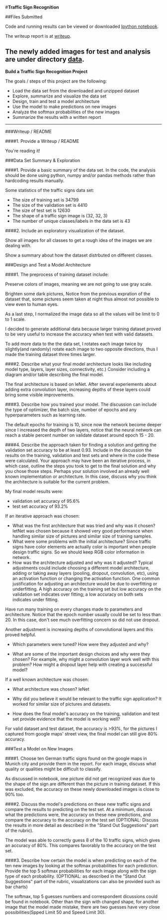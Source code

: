 #**Traffic Sign Recognition** 

##Files Submitted

Code and running results can be viewed or downloaded [Ipython notebook](https://github.com/shi-ch/CarND-Traffic-Sign-Classifier-Project/blob/master/Traffic_Sign_Classifier.ipynb). 

The writeup report is at [writeup](https://github.com/shi-ch/CarND-Traffic-Sign-Classifier-Project/blob/master/write.md).

The newly added images for test and analysis are under directory [data](https://github.com/shi-ch/CarND-Traffic-Sign-Classifier-Project/blob/master/data/).
---

**Build a Traffic Sign Recognition Project**

The goals / steps of this project are the following:
* Load the data set from the downloaded and unzipped dataset
* Explore, summarize and visualize the data set
* Design, train and test a model architecture
* Use the model to make predictions on new images
* Analyze the softmax probabilities of the new images
* Summarize the results with a written report

---
###Writeup / README

####1. Provide a Writeup / README 

You're reading it! 

###Data Set Summary & Exploration

####1. Provide a basic summary of the data set. In the code, the analysis should be done using python, numpy and/or pandas methods rather than hardcoding results manually.

Some statistics of the traffic signs data set:

* The size of training set is 34799
* The size of the validation set is 4410
* The size of test set is 12630
* The shape of a traffic sign image is (32, 32, 3)
* The number of unique classes/labels in the data set is 43

####2. Include an exploratory visualization of the dataset.

Show all images for all classes to get a rough idea of the images we are dealing with.

Show a summary about how the dataset distrbuted on different classes.

###Design and Test a Model Architecture

####1. The preprocess of training dataset include:

Preserve colors of images, meaning we are not going to use gray scale. 

Brighten some dark pictures, Notice from the previous expration of the dataset that, some pictures seem taken at night thus almost not possible to view even to human eyes. 

As a last step, I normalized the image data so all the values will be limit to 0 to 1 scale.

I decided to generate additional data because larger training dataset proved to be very useful to increase the accuracy when test with valid datasets. 

To add more data to the the data set, I rotates each image twice by slightly(and randomly) rotate each image to two opposite directions, thus I made the training dataset three times larger.  

####2. Describe what your final model architecture looks like including model type, layers, layer sizes, connectivity, etc.) Consider including a diagram and/or table describing the final model.

The final architecture is based on leNet. After several experiements about adding extra convolution layer, increasing depths of these layers could bring some visible improvements.


####3. Describe how you trained your model. The discussion can include the type of optimizer, the batch size, number of epochs and any hyperparameters such as learning rate.

The default epochs for training is 10, since now the network become deeper since I increased the depth of two layers, notice that the neural network can reach a stable percent number on validate dataset around epoch 15 - 20.

####4. Describe the approach taken for finding a solution and getting the validation set accuracy to be at least 0.93. Include in the discussion the results on the training, validation and test sets and where in the code these were calculated. Your approach may have been an iterative process, in which case, outline the steps you took to get to the final solution and why you chose those steps. Perhaps your solution involved an already well known implementation or architecture. In this case, discuss why you think the architecture is suitable for the current problem.

My final model results were:
* validation set accuracy of 95.6%
* test set accuracy of 93.2%

If an iterative approach was chosen:
* What was the first architecture that was tried and why was it chosen?
letNet was chosen because it showed very good performance when handling similar size of pictures and similar size of training samples. 
* What were some problems with the initial architecture?
Since traffic signs have color elements are actually color is important when people design traffic signs. So we should keep RGB color information in network.
* How was the architecture adjusted and why was it adjusted? Typical adjustments could include choosing a different model architecture, adding or taking away layers (pooling, dropout, convolution, etc), using an activation function or changing the activation function. One common justification for adjusting an architecture would be due to overfitting or underfitting. A high accuracy on the training set but low accuracy on the validation set indicates over fitting; a low accuracy on both sets indicates under fitting.

Have run many training on every changes made to parameters and architecture. Notice that the epoch number usually could be set to less than 20. In this case, don't see much overfitting concern so did not use dropout.

Another adjustment is increasing depths of convolutional layers and this proved helpful.

* Which parameters were tuned? How were they adjusted and why?

* What are some of the important design choices and why were they chosen? For example, why might a convolution layer work well with this problem? How might a dropout layer help with creating a successful model?

If a well known architecture was chosen:
* What architecture was chosen?
leNet
* Why did you believe it would be relevant to the traffic sign application?
It worked for similar size of pictures and datasets.

* How does the final model's accuracy on the training, validation and test set provide evidence that the model is working well?

For valid dataset and test dataset, the accuracy is >93%, for the pictures I captured from google maps' street view, the final model can still give 80% accuracy. 

###Test a Model on New Images

####1. Choose ten German traffic signs found on the google maps in Munich city and provide them in the report. For each image, discuss what quality or qualities might be difficult to classify.

As discussed in notebook, one picture did not get recognized was due to the shape of the sign are different than the picture in training dataset. If this was excluded, the accuracy on these newly downloaded images is close to 90% too.

####2. Discuss the model's predictions on these new traffic signs and compare the results to predicting on the test set. At a minimum, discuss what the predictions were, the accuracy on these new predictions, and compare the accuracy to the accuracy on the test set (OPTIONAL: Discuss the results in more detail as described in the "Stand Out Suggestions" part of the rubric).

The model was able to correctly guess 8 of the 10 traffic signs, which gives an accuracy of 80%. This compares favorably to the accuracy on the test set.

####3. Describe how certain the model is when predicting on each of the ten new images by looking at the softmax probabilities for each prediction. Provide the top 5 softmax probabilities for each image along with the sign type of each probability. (OPTIONAL: as described in the "Stand Out Suggestions" part of the rubric, visualizations can also be provided such as bar charts)

The softmax, top 5 guesses numbers and correspondent dicussions could be found in notebook. Other than the sign with changed shape, for another image that the model made mistake, there are two guesses have very close possibilities(Spped Limit 50 and Speed Limit 30).  



